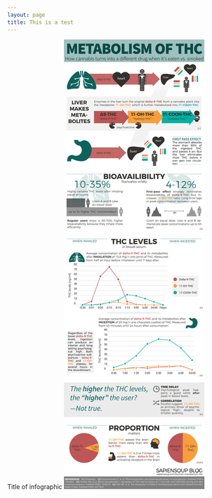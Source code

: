 ```yaml
---
layout: page
title: This is a test
---
```


Title of infographic
<img src="/images/thc/human-metabolism-thc.svg">
